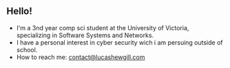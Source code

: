 ## Hello!
* I'm a 3nd year comp sci student at the University of Victoria, specializing in Software Systems and Networks.
* I have a personal interest in cyber security wich i am persuing outside of school.
* How to reach me: [contact@lucashewgill.com](mailto:contact@lucashewgill.com?subject=[GitHub])
